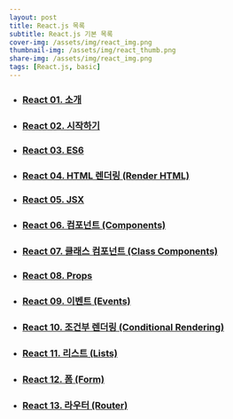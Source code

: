 ```yaml
---
layout: post
title: React.js 목록
subtitle: React.js 기본 목록
cover-img: /assets/img/react_img.png
thumbnail-img: /assets/img/react_thumb.png
share-img: /assets/img/react_img.png
tags: [React.js, basic]
---
```


+ ### [React 01. 소개][react-intro]
+ ### [React 02. 시작하기][react-start]
+ ### [React 03. ES6][react-es6]
+ ### [React 04. HTML 렌더링 (Render HTML)][react-render-html]
+ ### [React 05. JSX][react-jsx]
+ ### [React 06. 컴포넌트 (Components)][react-component]
+ ### [React 07. 클래스 컴포넌트 (Class Components)][react-class-component]
+ ### [React 08. Props][react-props]
+ ### [React 09. 이벤트 (Events)][react-events]
+ ### [React 10. 조건부 렌더링 (Conditional Rendering)][react-conditional]
+ ### [React 11. 리스트 (Lists)][react-list]
+ ### [React 12. 폼 (Form)][react-form]
+ ### [React 13. 라우터 (Router)][react-router]

[react-intro]: https://devjiraynor.github.io/2022-03-23-react-intro/ "react 소개"
[react-start]: https://devjiraynor.github.io/2022-03-23-react-start/ "react 시작하기"
[react-es6]: https://devjiraynor.github.io/2022-03-24-react-es6/ "react es6"
[react-render-html]: https://devjiraynor.github.io/2022-03-25-react-render-html/ "react 렌더링"
[react-jsx]: https://devjiraynor.github.io/2022-03-25-react-jsx/ "react jsx"
[react-component]: https://devjiraynor.github.io/2022-03-26-react-component/ "react 컴포넌트"
[react-class-component]: https://devjiraynor.github.io/2022-03-26-react-class-component/ "react 클래스 컴포넌트"
[react-props]: https://devjiraynor.github.io/2022-03-26-react-props/ "react Props"
[react-events]: https://devjiraynor.github.io/2022-03-26-react-events/ "react 이벤트"
[react-conditional]: https://devjiraynor.github.io/2022-03-26-react-conditional/ "react 조건부 렌더링"
[react-list]: https://devjiraynor.github.io/2022-03-26-react-list/ "react 리스트"
[react-form]: https://devjiraynor.github.io/2022-03-26-react-form/ "react 폼"
[react-router]: https://devjiraynor.github.io/2022-03-26-react-router/ "react 라우터"
